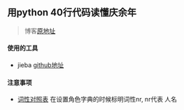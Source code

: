 ## 用python 40行代码读懂庆余年
> 博客[原地址](https://baijiahao.baidu.com/s?id=1653432154548670845&wfr=spider&for=pc)

#### 使用的工具
* jieba [github地址](https://github.com/fxsjy/jieba/)

#### 注意事项
* [词性对照表](https://blog.csdn.net/kevin_darkelf/article/details/39520881) 在设置角色字典的时候标明词性nr, nr代表 人名